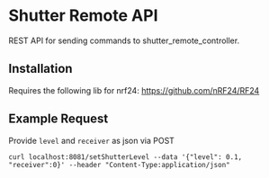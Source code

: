 # Shutter Remote API

REST API for sending commands to shutter_remote_controller. 

## Installation

Requires the following lib for nrf24:
https://github.com/nRF24/RF24

## Example Request
Provide `level` and `receiver` as json via POST
```
curl localhost:8081/setShutterLevel --data '{"level": 0.1, "receiver":0}' --header "Content-Type:application/json"
```
